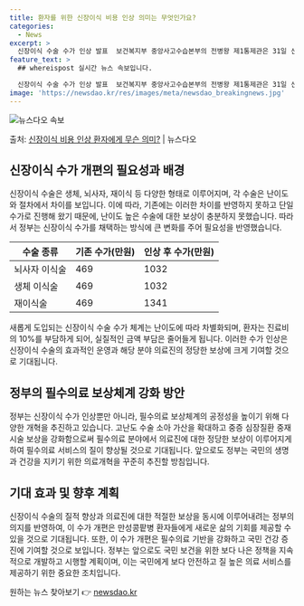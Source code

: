 ```yaml
---
title: 환자를 위한 신장이식 비용 인상 의미는 무엇인가요?
categories:
  - News
excerpt: >
  신장이식 수술 수가 인상 발표  보건복지부 중앙사고수습본부의 전병왕 제1통제관은 31일 신장이식 수술의 난이…
feature_text: >
  ## whereispost 실시간 뉴스 속보입니다.

  신장이식 수술 수가 인상 발표  보건복지부 중앙사고수습본부의 전병왕 제1통제관은 31일 신장이식 수술의 난이…
image: 'https://newsdao.kr/res/images/meta/newsdao_breakingnews.jpg'
---
```


![뉴스다오 속보](https://newsdao.kr/res/images/meta/newsdao_breakingnews.jpg)

<p>출처: <a href="https://newsdao.kr/4012" rel="dofollow">신장이식 비용 인상 환자에게 무슨 의미?</a> | 뉴스다오</p>

<h2 data-ke-size="size26">신장이식 수가 개편의 필요성과 배경</h2>
<p data-ke-size="size16">신장이식 수술은 생체, 뇌사자, 재이식 등 다양한 형태로 이루어지며, 각 수술은 난이도와 절차에서 차이를 보입니다. 이에 따라, 기존에는 이러한 차이를 반영하지 못하고 단일수가로 진행해 왔기 때문에, 난이도 높은 수술에 대한 보상이 충분하지 못했습니다. 따라서 정부는 신장이식 수가를 채택하는 방식에 큰 변화를 주어 필요성을 반영했습니다.</p>

<table>
<thead>
<tr>
<th>수술 종류</th>
<th>기존 수가(만원)</th>
<th>인상 후 수가(만원)</th>
</tr>
</thead>
<tbody>
<tr>
<td>뇌사자 이식술</td>
<td>469</td>
<td>1032</td>
</tr>
<tr>
<td>생체 이식술</td>
<td>469</td>
<td>1032</td>
</tr>
<tr>
<td>재이식술</td>
<td>469</td>
<td>1341</td>
</tr>
</tbody>
</table>

<p data-ke-size="size16">새롭게 도입되는 신장이식 수술 수가 체계는 난이도에 따라 차별화되며, 환자는 진료비의 10%를 부담하게 되어, 실질적인 금액 부담은 줄어들게 됩니다. 이러한 수가 인상은 신장이식 수술의 효과적인 운영과 해당 분야 의료진의 정당한 보상에 크게 기여할 것으로 기대됩니다.</p>
<h2 data-ke-size="size26">정부의 필수의료 보상체계 강화 방안</h2>
<p data-ke-size="size16">정부는 신장이식 수가 인상뿐만 아니라, 필수의료 보상체계의 공정성을 높이기 위해 다양한 개혁을 추진하고 있습니다. 고난도 수술 소아 가산을 확대하고 중증 심장질환 중재시술 보상을 강화함으로써 필수의료 분야에서 의료진에 대한 정당한 보상이 이루어지게 하여 필수의료 서비스의 질이 향상될 것으로 기대됩니다. 앞으로도 정부는 국민의 생명과 건강을 지키기 위한 의료개혁을 꾸준히 추진할 방침입니다.</p>
<h2 data-ke-size="size26">기대 효과 및 향후 계획</h2>
<p data-ke-size="size16">신장이식 수술의 질적 향상과 의료진에 대한 적절한 보상을 동시에 이루어내려는 정부의 의지를 반영하여, 이 수가 개편은 만성콩팥병 환자들에게 새로운 삶의 기회를 제공할 수 있을 것으로 기대됩니다. 또한, 이 수가 개편은 필수의료 기반을 강화하고 국민 건강 증진에 기여할 것으로 보입니다. 정부는 앞으로도 국민 보건을 위한 보다 나은 정책을 지속적으로 개발하고 시행할 계획이며, 이는 국민에게 보다 안전하고 질 높은 의료 서비스를 제공하기 위한 중요한 조치입니다.</p>
<p data-ke-size="size16"></p> 

원하는 뉴스 찾아보기 👉 <a href="https://newsdao.kr" rel="dofollow">newsdao.kr</a>


